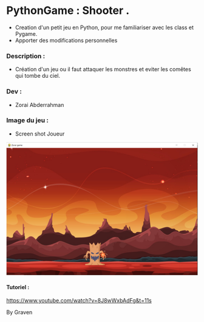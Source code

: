 # PythonGame : Shooter .

- Creation d'un petit jeu en Python, pour me familiariser avec les class et Pygame.
- Apporter des modifications personnelles 


### Description :

- Création d'un jeu ou il faut attaquer les monstres et eviter les comêtes qui tombe du ciel.



###  Dev :

- Zorai Abderrahman


### Image du jeu  :


- Screen shot Joueur

![image](https://github.com/Abderzorai/PythonGame/blob/main/screenshot.png)



#### Tutoriel :

https://www.youtube.com/watch?v=8J8wWxbAdFg&t=11s

By Graven
